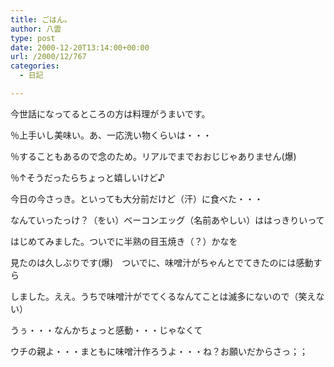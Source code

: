 ```yaml
---
title: ごはん。
author: 八雲
type: post
date: 2000-12-20T13:14:00+00:00
url: /2000/12/767
categories:
  - 日記

---
```

今世話になってるところの方は料理がうまいです。
  
％上手いし美味い。あ、一応洗い物くらいは・・・
  
％することもあるので念のため。リアルでまでおおじじゃありません(爆)
  
％↑そうだったらちょっと嬉しいけど♪
  
今日の今さっき。といっても大分前だけど（汗）に食べた・・・
  
なんていったっけ？（をい）ベーコンエッグ（名前あやしい）ははっきりいって
  
はじめてみました。ついでに半熟の目玉焼き（？）かなを
  
見たのは久しぶりです(爆)　ついでに、味噌汁がちゃんとでてきたのには感動すら
  
しました。ええ。うちで味噌汁がでてくるなんてことは滅多にないので（笑えない）
  
うぅ・・・なんかちょっと感動・・・じゃなくて
  
ウチの親よ・・・まともに味噌汁作ろうよ・・・ね？お願いだからさっ；；